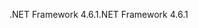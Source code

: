 <span data-ttu-id="719ae-101">.NET Framework 4.6.1</span><span class="sxs-lookup"><span data-stu-id="719ae-101">.NET Framework 4.6.1</span></span>